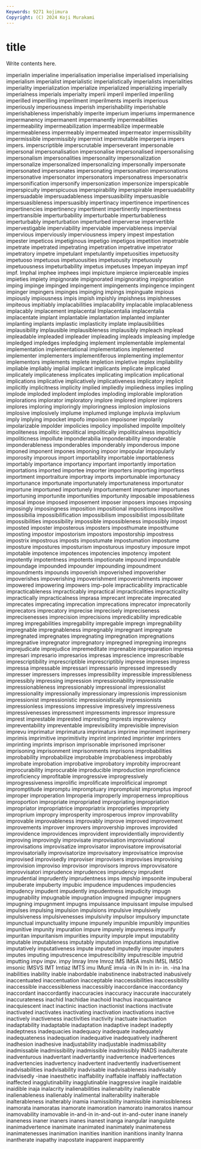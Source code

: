 ```yaml
---
Keywords: 9271 kojimura
Copyright: (C) 2024 Koji Murakami
---
```


# title

Write contents here.



 imperialin
imperialine imperialisation imperialise imperialised imperialising imperialism imperialist imperialistic imperialistically imperialists
imperialities imperiality imperialization imperialize imperialized imperializing imperially imperialness imperials imperialty
imperii imperil imperiled imperiling imperilled imperilling imperilment imperilments imperils imperious
imperiously imperiousness imperish imperishability imperishable imperishableness imperishably imperite imperium imperiums
impermanence impermanency impermanent impermanently impermeabilities impermeability impermeabilization impermeabilize impermeable impermeableness
impermeably impermeated impermeator impermissibility impermissible impermissibly impermixt impermutable imperperia impers
impers. imperscriptible imperscrutable imperseverant impersonable impersonal impersonalisation impersonalise impersonalised impersonalising
impersonalism impersonalities impersonality impersonalization impersonalize impersonalized impersonalizing impersonally impersonate impersonated
impersonates impersonating impersonation impersonations impersonative impersonator impersonators impersonatress impersonatrix impersonification
impersonify impersonization impersonize imperspicable imperspicuity imperspicuous imperspirability imperspirable impersuadability impersuadable
impersuadableness impersuasibility impersuasible impersuasibleness impersuasibly impertinacy impertinence impertinences impertinencies impertinency
impertinent impertinently impertinentness impertransible imperturbability imperturbable imperturbableness imperturbably imperturbation imperturbed
imperverse impervertible impervestigable imperviability imperviable imperviableness impervial impervious imperviously imperviousness
impery impest impestation impester impeticos impetiginous impetigo impetigos impetition impetrable
impetrate impetrated impetrating impetration impetrative impetrator impetratory impetre impetulant impetulantly
impetuosities impetuosity impetuoso impetuous impetuousities impetuousity impetuously impetuousness impeturbability impetus
impetuses Impeyan impeyan impf impf. Imphal imphee imphees impi impicture
impierce impierceable impies impieties impiety impignorate impignorated impignorating impignoration imping
impinge impinged impingement impingements impingence impingent impinger impingers impinges impinging
impings impinguate impious impiously impiousness impis impish impishly impishness impishnesses
impiteous impitiably implacabilities implacability implacable implacableness implacably implacement implacental Implacentalia
implacentalia implacentate implant implantable implantation implanted implanter implanting implants implastic
implasticity implate implausibilities implausibility implausible implausibleness implausibly impleach implead impleadable
impleaded impleader impleading impleads impleasing impledge impledged impledges impledging implement
implementable implemental implementation implementational implementations implemented implementer implementers implementiferous implementing
implementor implementors implements implete impletion impletive implex impliability impliable impliably
implial implicant implicants implicate implicated implicately implicateness implicates implicating implication
implicational implications implicative implicatively implicativeness implicatory implicit implicitly implicitness implicity
implied impliedly impliedness implies impling implode imploded implodent implodes imploding
implorable imploration implorations implorator imploratory implore implored implorer implorers implores
imploring imploringly imploringness implosion implosions implosive implosively implume implumed implunge
impluvia impluvium imply implying impocket impofo impoison impoisoner impolarily impolarizable
impolder impolicies impolicy impolished impolite impolitely impoliteness impolitic impolitical impolitically
impoliticalness impoliticly impoliticness impollute imponderabilia imponderability imponderable imponderableness imponderables imponderably
imponderous impone imponed imponent impones imponing impoor impopular impopularly imporosity
imporous import importability importable importableness importably importance importancy important importantly
importation importations imported importee importer importers importing importless importment importraiture
importray imports importunable importunacy importunance importunate importunately importunateness importunator importune
importuned importunely importunement importuner importunes importuning importunite importunities importunity imposable
imposableness imposal impose imposed imposement imposer imposers imposes imposing imposingly
imposingness imposition impositional impositions impositive impossibilia impossibilification impossibilism impossibilist impossibilitate
impossibilities impossibility impossible impossibleness impossibly impost imposted imposter imposterous imposters
imposthumate imposthume imposting impostor impostorism impostors impostorship impostress impostrix impostrous
imposts impostumate impostumation impostume imposture impostures imposturism imposturous impostury imposure
impot impotable impotence impotences impotencies impotency impotent impotently impotentness impotents
impotionate impound impoundable impoundage impounded impounder impounding impoundment impoundments impounds
impoverish impoverished impoverisher impoverishes impoverishing impoverishment impoverishments impower impowered impowering
impowers imp-pole impracticability impracticable impracticableness impracticably impractical impracticalities impracticality impractically
impracticalness imprasa imprecant imprecate imprecated imprecates imprecating imprecation imprecations imprecator
imprecatorily imprecators imprecatory imprecise imprecisely impreciseness imprecisenesses imprecision imprecisions impredicability
impredicable impreg impregabilities impregability impregable impregn impregnability impregnable impregnableness impregnably
impregnant impregnate impregnated impregnates impregnating impregnation impregnations impregnative impregnator impregnatory
impregned impregning impregns imprejudicate imprejudice impremeditate imprenable impreparation impresa impresari
impresario impresarios impresas imprescience imprescribable imprescriptibility imprescriptible imprescriptibly imprese impreses
impress impressa impressable impressari impressario impressed impressedly impresser impressers impresses
impressibility impressible impressibleness impressibly impressing impression impressionability impressionable impressionableness impressionably
impressional impressionalist impressionality impressionally impressionary impressionis impressionism impressionist impressionistic impressionistically
impressionists impressionless impressions impressive impressively impressiveness impressivenesses impressment impressments impressor
impressure imprest imprestable imprested impresting imprests imprevalency impreventability impreventable imprevisibility
imprevisible imprevision imprevu imprimatur imprimatura imprimaturs imprime impriment imprimery imprimis
imprimitive imprimitivity imprint imprinted imprinter imprinters imprinting imprints imprison imprisonable
imprisoned imprisoner imprisoning imprisonment imprisonments imprisons improbabilities improbability improbabilize improbable
improbableness improbably improbate improbation improbative improbatory improbity improcreant improcurability improcurable
improducible improduction improficience improficiency improfitable improgressive improgressively improgressiveness improlific improlificate
improlificical imprompt impromptitude impromptu impromptuary impromptuist impromptus improof improper improperation
Improperia improperly improperness impropitious improportion impropriate impropriated impropriating impropriation impropriator
impropriatrice impropriatrix improprieties impropriety improprium impropry improsperity improsperous improv improvability
improvable improvableness improvably improve improved improvement improvements improver improvers improvership
improves improvided improvidence improvidences improvident improvidentially improvidently improving improvingly improvisate
improvisation improvisational improvisations improvisatize improvisator improvisatore improvisatorial improvisatorially improvisatorize improvisatory
improvisatrice improvise improvised improvisedly improviser improvisers improvises improvising improvision improviso
improvisor improvisors improvs improvvisatore improvvisatori imprudence imprudences imprudency imprudent imprudential
imprudently imprudentness imps impship impsonite impuberal impuberate impuberty impubic impudence
impudences impudencies impudency impudent impudently impudentness impudicity impugn impugnability impugnable
impugnation impugned impugner impugners impugning impugnment impugns impuissance impuissant impulse
impulsed impulses impulsing impulsion impulsions impulsive impulsively impulsiveness impulsivenesses impulsivity
impulsor impulsory impunctate impunctual impunctuality impune impunely impunible impunibly impunities
impunitive impunity impuration impure impurely impureness impurify impuritan impuritanism impurities
impurity impurple imput imputability imputable imputableness imputably imputation imputations imputative
imputatively imputativeness impute imputed imputedly imputer imputers imputes imputing imputrescence
imputrescibility imputrescible imputrid imputting impv impv. impy Imray Imre Imroz
IMS IMSA imshi IMSL IMSO imsonic IMSVS IMT Imtiaz IMTS
imu IMunE imvia -in IN In in in- in. -ina
Ina inabilities inability inable inabordable inabstinence inabstracted inabusively inaccentuated inaccentuation
inacceptable inaccessibilities inaccessibility inaccessible inaccessibleness inaccessibly inaccordance inaccordancy inaccordant inaccordantly
inaccuracies inaccuracy inaccurate inaccurately inaccurateness inachid Inachidae inachoid Inachus inacquaintance
inacquiescent inact inactinic inaction inactionist inactions inactivate inactivated inactivates inactivating
inactivation inactivations inactive inactively inactiveness inactivities inactivity inactuate inactuation inadaptability
inadaptable inadaptation inadaptive inadept inadeptly inadeptness inadequacies inadequacy inadequate inadequately
inadequateness inadequation inadequative inadequatively inadherent inadhesion inadhesive inadjustability inadjustable inadmissability
inadmissable inadmissibility inadmissible inadmissibly INADS inadulterate inadventurous inadvertant inadvertantly inadvertence
inadvertences inadvertencies inadvertency inadvertent inadvertently inadvertisement inadvisabilities inadvisability inadvisable inadvisableness
inadvisably inadvisedly -inae inaesthetic inaffability inaffable inaffably inaffectation inaffected inagglutinability
inagglutinable inaggressive inagile inaidable inaidible inaja inalacrity inalienabilities inalienability inalienable
inalienableness inalienably inalimental inalterability inalterable inalterableness inalterably inamia inamissibility inamissible
inamissibleness inamorata inamoratas inamorate inamoration inamorato inamoratos inamour inamovability inamovable
in-and-in in-and-out in-and-outer inane inanely inaneness inaner inaners inanes inanest
inanga inangular inangulate inanimadvertence inanimate inanimated inanimately inanimateness inanimatenesses inanimation
inanities inanition inanitions inanity Inanna inantherate inapathy inapostate inapparent inapparently

